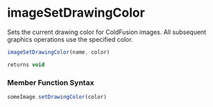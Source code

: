 # imageSetDrawingColor

 Sets the current drawing color for ColdFusion images. All subsequent graphics operations use the specified color.

```javascript
imageSetDrawingColor(name, color)
```

```javascript
returns void
```
### Member Function Syntax

```javascript
someImage.setDrawingColor(color)
```
